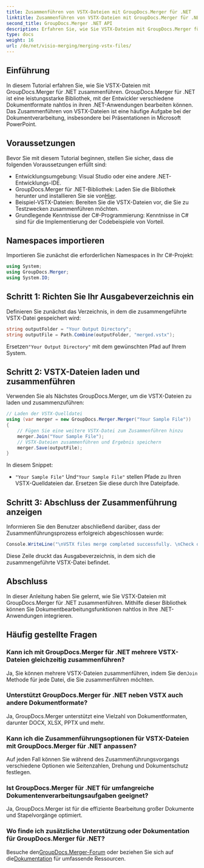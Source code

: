 ```yaml
---
title: Zusammenführen von VSTX-Dateien mit GroupDocs.Merger für .NET
linktitle: Zusammenführen von VSTX-Dateien mit GroupDocs.Merger für .NET
second_title: GroupDocs.Merger .NET API
description: Erfahren Sie, wie Sie VSTX-Dateien mit GroupDocs.Merger für .NET zusammenführen. Folgen Sie dieser Schritt-für-Schritt-Anleitung zur effizienten Dokumentbearbeitung in C#.
type: docs
weight: 16
url: /de/net/visio-merging/merging-vstx-files/
---
```

## Einführung
In diesem Tutorial erfahren Sie, wie Sie VSTX-Dateien mit GroupDocs.Merger für .NET zusammenführen. GroupDocs.Merger für .NET ist eine leistungsstarke Bibliothek, mit der Entwickler verschiedene Dokumentformate nahtlos in ihren .NET-Anwendungen bearbeiten können. Das Zusammenführen von VSTX-Dateien ist eine häufige Aufgabe bei der Dokumentverarbeitung, insbesondere bei Präsentationen in Microsoft PowerPoint.
## Voraussetzungen
Bevor Sie mit diesem Tutorial beginnen, stellen Sie sicher, dass die folgenden Voraussetzungen erfüllt sind:
- Entwicklungsumgebung: Visual Studio oder eine andere .NET-Entwicklungs-IDE.
-  GroupDocs.Merger für .NET-Bibliothek: Laden Sie die Bibliothek herunter und installieren Sie sie von[Hier](https://releases.groupdocs.com/merger/net/).
- Beispiel-VSTX-Dateien: Bereiten Sie die VSTX-Dateien vor, die Sie zu Testzwecken zusammenführen möchten.
- Grundlegende Kenntnisse der C#-Programmierung: Kenntnisse in C# sind für die Implementierung der Codebeispiele von Vorteil.

## Namespaces importieren
Importieren Sie zunächst die erforderlichen Namespaces in Ihr C#-Projekt:
```csharp
using System; 
using GroupDocs.Merger;
using System.IO;
```
## Schritt 1: Richten Sie Ihr Ausgabeverzeichnis ein
Definieren Sie zunächst das Verzeichnis, in dem die zusammengeführte VSTX-Datei gespeichert wird:
```csharp
string outputFolder = "Your Output Directory";
string outputFile = Path.Combine(outputFolder, "merged.vstx");
```
 Ersetzen`"Your Output Directory"` mit dem gewünschten Pfad auf Ihrem System.
## Schritt 2: VSTX-Dateien laden und zusammenführen
Verwenden Sie als Nächstes GroupDocs.Merger, um die VSTX-Dateien zu laden und zusammenzuführen:
```csharp
// Laden der VSTX-Quelldatei
using (var merger = new GroupDocs.Merger.Merger("Your Sample File"))
{
    // Fügen Sie eine weitere VSTX-Datei zum Zusammenführen hinzu
    merger.Join("Your Sample File");
    // VSTX-Dateien zusammenführen und Ergebnis speichern
    merger.Save(outputFile);
}
```
In diesem Snippet:
- `"Your Sample File"` Und`"Your Sample File"` stellen Pfade zu Ihren VSTX-Quelldateien dar. Ersetzen Sie diese durch Ihre Dateipfade.
## Schritt 3: Abschluss der Zusammenführung anzeigen
Informieren Sie den Benutzer abschließend darüber, dass der Zusammenführungsprozess erfolgreich abgeschlossen wurde:
```csharp
Console.WriteLine("\nVSTX files merge completed successfully. \nCheck output in {0}", outputFolder);
```
Diese Zeile druckt das Ausgabeverzeichnis, in dem sich die zusammengeführte VSTX-Datei befindet.

## Abschluss
In dieser Anleitung haben Sie gelernt, wie Sie VSTX-Dateien mit GroupDocs.Merger für .NET zusammenführen. Mithilfe dieser Bibliothek können Sie Dokumentbearbeitungsfunktionen nahtlos in Ihre .NET-Anwendungen integrieren.

## Häufig gestellte Fragen
### Kann ich mit GroupDocs.Merger für .NET mehrere VSTX-Dateien gleichzeitig zusammenführen?
 Ja, Sie können mehrere VSTX-Dateien zusammenführen, indem Sie den`Join` Methode für jede Datei, die Sie zusammenführen möchten.
### Unterstützt GroupDocs.Merger für .NET neben VSTX auch andere Dokumentformate?
Ja, GroupDocs.Merger unterstützt eine Vielzahl von Dokumentformaten, darunter DOCX, XLSX, PPTX und mehr.
### Kann ich die Zusammenführungsoptionen für VSTX-Dateien mit GroupDocs.Merger für .NET anpassen?
Auf jeden Fall können Sie während des Zusammenführungsvorgangs verschiedene Optionen wie Seitenzahlen, Drehung und Dokumentschutz festlegen.
### Ist GroupDocs.Merger für .NET für umfangreiche Dokumentenverarbeitungsaufgaben geeignet?
Ja, GroupDocs.Merger ist für die effiziente Bearbeitung großer Dokumente und Stapelvorgänge optimiert.
### Wo finde ich zusätzliche Unterstützung oder Dokumentation für GroupDocs.Merger für .NET?
 Besuche den[GroupDocs.Merger-Forum](https://forum.groupdocs.com/c/merger/32) oder beziehen Sie sich auf die[Dokumentation](https://reference.groupdocs.com/merger/net/) für umfassende Ressourcen.